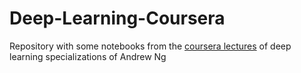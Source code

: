 # Deep-Learning-Coursera

Repository with some notebooks from the [coursera lectures](https://www.coursera.org/specializations/deep-learning) of deep learning specializations of Andrew Ng 
